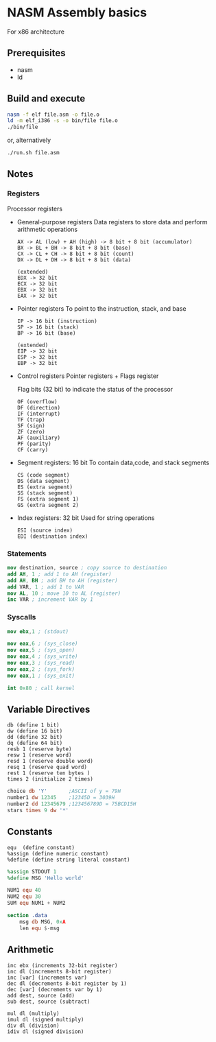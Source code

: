# NASM Assembly basics

For x86 architecture

## Prerequisites

- nasm
- ld

## Build and execute

```bash
nasm -f elf file.asm -o file.o
ld -m elf_i386 -s -o bin/file file.o
./bin/file
```

or, alternatively

```bash
./run.sh file.asm
```

## Notes

### Registers

Processor registers

- General-purpose registers
    Data registers to store data and perform arithmetic operations

    ```plaintext
    AX -> AL (low) + AH (high) -> 8 bit + 8 bit (accumulator)
    BX -> BL + BH -> 8 bit + 8 bit (base)
    CX -> CL + CH -> 8 bit + 8 bit (count)
    DX -> DL + DH -> 8 bit + 8 bit (data)
    
    (extended)
    EDX -> 32 bit
    ECX -> 32 bit
    EBX -> 32 bit
    EAX -> 32 bit
    ```

- Pointer registers
    To point to the instruction, stack, and base

    ```plaintext
    IP -> 16 bit (instruction)
    SP -> 16 bit (stack)
    BP -> 16 bit (base)

    (extended)
    EIP -> 32 bit
    ESP -> 32 bit
    EBP -> 32 bit
    ```

- Control registers
    Pointer registers + Flags register

    Flag bits (32 bit) to indicate the status of the processor

    ```plaintext
    OF (overflow)
    DF (direction)
    IF (interrupt)
    TF (trap)
    SF (sign)
    ZF (zero)
    AF (auxiliary)
    PF (parity)
    CF (carry)
    ```

- Segment registers: 16 bit
    To contain data,code, and stack segments

    ```plaintext
    CS (code segment)
    DS (data segment)
    ES (extra segment)
    SS (stack segment)
    FS (extra segment 1)
    GS (extra segment 2)
    ```

- Index registers: 32 bit
    Used for string operations

    ```plaintext
    ESI (source index)
    EDI (destination index)
    ```

### Statements

```nasm
mov destination, source ; copy source to destination
add AH, 1 ; add 1 to AH (register)
add AH, BH ; add BH to AH (register)
add VAR, 1 ; add 1 to VAR
mov AL, 10 ; move 10 to AL (register)
inc VAR ; increment VAR by 1
```

### Syscalls

```nasm
mov ebx,1 ; (stdout)

mov eax,6 ; (sys_close)
mov eax,5 ; (sys_open)
mov eax,4 ; (sys_write)
mov eax,3 ; (sys_read)
mov eax,2 ; (sys_fork)
mov eax,1 ; (sys_exit)

int 0x80 ; call kernel
```

## Variable Directives

```plaintext
db (define 1 bit)
dw (define 16 bit)
dd (define 32 bit)
dq (define 64 bit)
resb 1 (reserve byte)
resw 1 (reserve word)
resd 1 (reserve double word)
resq 1 (reserve quad word)
rest 1 (reserve ten bytes )
times 2 (initialize 2 times)
```

```nasm
choice db 'Y'       ;ASCII of y = 79H
number1 dw 12345    ;12345D = 3039H
number2 dd 12345679 ;123456789D = 75BCD15H
stars times 9 dw '*'
```

## Constants

```plaintext
equ  (define constant) 
%assign (define numeric constant)
%define (define string literal constant)
```

```nasm
%assign STDOUT 1
%define MSG 'Hello world'

NUM1 equ 40
NUM2 equ 30
SUM equ NUM1 + NUM2

section .data
    msg db MSG, 0xA
    len equ $-msg
```

## Arithmetic

```plaintext
inc ebx (increments 32-bit register)
inc dl (increments 8-bit register)
inc [var] (increments var)
dec dl (decrements 8-bit register by 1)
dec [var] (decrements var by 1)
add dest, source (add)
sub dest, source (subtract)

mul dl (multiply)
imul dl (signed multiply)
div dl (division)
idiv dl (signed division)
```
